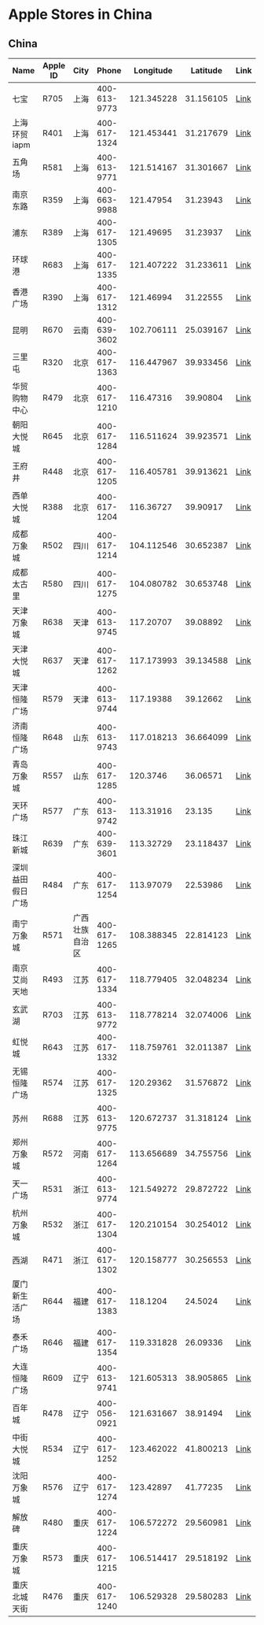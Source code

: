 # Apple Stores in China

## China
| Name | Apple ID | City | Phone | Longitude | Latitude | Link |
| ---- | -------- | ---- | ----- | --------- | -------- | ---- |
| 七宝 | R705 | 上海 | 400-613-9773 | 121.345228 | 31.156105 | [Link](https://www.apple.com.cn/retail/qibao/) |
| 上海环贸 iapm | R401 | 上海 | 400-617-1324 | 121.453441 | 31.217679 | [Link](https://www.apple.com.cn/retail/shanghaiiapm/) |
| 五角场 | R581 | 上海 | 400-613-9771 | 121.514167 | 31.301667 | [Link](https://www.apple.com.cn/retail/wujiaochang/) |
| 南京东路 | R359 | 上海 | 400-663-9988 | 121.47954 | 31.23943 | [Link](https://www.apple.com.cn/retail/nanjingeast/) |
| 浦东 | R389 | 上海 | 400-617-1305 | 121.49695 | 31.23937 | [Link](https://www.apple.com.cn/retail/pudong/) |
| 环球港 | R683 | 上海 | 400-617-1335 | 121.407222 | 31.233611 | [Link](https://www.apple.com.cn/retail/globalharbor/) |
| 香港广场 | R390 | 上海 | 400-617-1312 | 121.46994 | 31.22555 | [Link](https://www.apple.com.cn/retail/hongkongplaza/) |
| 昆明 | R670 | 云南 | 400-639-3602 | 102.706111 | 25.039167 | [Link](https://www.apple.com.cn/retail/kunming/) |
| 三里屯 | R320 | 北京 | 400-617-1363 | 116.447967 | 39.933456 | [Link](https://www.apple.com.cn/retail/sanlitun/) |
| 华贸购物中心 | R479 | 北京 | 400-617-1210 | 116.47316 | 39.90804 | [Link](https://www.apple.com.cn/retail/chinacentralmall/) |
| 朝阳大悦城 | R645 | 北京 | 400-617-1284 | 116.511624 | 39.923571 | [Link](https://www.apple.com.cn/retail/chaoyangjoycity/) |
| 王府井 | R448 | 北京 | 400-617-1205 | 116.405781 | 39.913621 | [Link](https://www.apple.com.cn/retail/wangfujing/) |
| 西单大悦城 | R388 | 北京 | 400-617-1204 | 116.36727 | 39.90917 | [Link](https://www.apple.com.cn/retail/xidanjoycity/) |
| 成都万象城 | R502 | 四川 | 400-617-1214 | 104.112546 | 30.652387 | [Link](https://www.apple.com.cn/retail/mixcchengdu/) |
| 成都太古里 | R580 | 四川 | 400-617-1275 | 104.080782 | 30.653748 | [Link](https://www.apple.com.cn/retail/taikoolichengdu/) |
| 天津万象城 | R638 | 天津 | 400-613-9745 | 117.20707 | 39.08892 | [Link](https://www.apple.com.cn/retail/mixctianjin/) |
| 天津大悦城 | R637 | 天津 | 400-617-1262 | 117.173993 | 39.134588 | [Link](https://www.apple.com.cn/retail/tianjinjoycity/) |
| 天津恒隆广场 | R579 | 天津 | 400-613-9744 | 117.19388 | 39.12662 | [Link](https://www.apple.com.cn/retail/riverside66tianjin/) |
| 济南恒隆广场 | R648 | 山东 | 400-613-9743 | 117.018213 | 36.664099 | [Link](https://www.apple.com.cn/retail/parc66jinan/) |
| 青岛万象城 | R557 | 山东 | 400-617-1285 | 120.3746 | 36.06571 | [Link](https://www.apple.com.cn/retail/mixcqingdao/) |
| 天环广场 | R577 | 广东 | 400-613-9742 | 113.31916 | 23.135 | [Link](https://www.apple.com.cn/retail/parccentral/) |
| 珠江新城 | R639 | 广东 | 400-639-3601 | 113.32729 | 23.118437 | [Link](https://www.apple.com.cn/retail/zhujiangnewtown/) |
| 深圳益田假日广场 | R484 | 广东 | 400-617-1254 | 113.97079 | 22.53986 | [Link](https://www.apple.com.cn/retail/holidayplazashenzhen/) |
| 南宁万象城 | R571 | 广西壮族自治区 | 400-617-1265 | 108.388345 | 22.814123 | [Link](https://www.apple.com.cn/retail/mixcnanning/) |
| 南京艾尚天地 | R493 | 江苏 | 400-617-1334 | 118.779405 | 32.048234 | [Link](https://www.apple.com.cn/retail/nanjingist/) |
| 玄武湖 | R703 | 江苏 | 400-613-9772 | 118.778214 | 32.074006 | [Link](https://www.apple.com.cn/retail/xuanwulake/) |
| 虹悦城 | R643 | 江苏 | 400-617-1332 | 118.759761 | 32.011387 | [Link](https://www.apple.com.cn/retail/wondercity/) |
| 无锡恒隆广场 | R574 | 江苏 | 400-617-1325 | 120.29362 | 31.576872 | [Link](https://www.apple.com.cn/retail/center66wuxi/) |
| 苏州 | R688 | 江苏 | 400-613-9775 | 120.672737 | 31.318124 | [Link](https://www.apple.com.cn/retail/suzhou/) |
| 郑州万象城 | R572 | 河南 | 400-617-1264 | 113.656689 | 34.755756 | [Link](https://www.apple.com.cn/retail/mixczhengzhou/) |
| 天一广场 | R531 | 浙江 | 400-613-9774 | 121.549272 | 29.872722 | [Link](https://www.apple.com.cn/retail/tianyisquare/) |
| 杭州万象城 | R532 | 浙江 | 400-617-1304 | 120.210154 | 30.254012 | [Link](https://www.apple.com.cn/retail/mixchangzhou/) |
| 西湖 | R471 | 浙江 | 400-617-1302 | 120.158777 | 30.256553 | [Link](https://www.apple.com.cn/retail/westlake/) |
| 厦门新生活广场 | R644 | 福建 | 400-617-1383 | 118.1204 | 24.5024 | [Link](https://www.apple.com.cn/retail/xiamenlifestylecenter/) |
| 泰禾广场 | R646 | 福建 | 400-617-1354 | 119.331828 | 26.09336 | [Link](https://www.apple.com.cn/retail/tahoeplaza/) |
| 大连恒隆广场 | R609 | 辽宁 | 400-613-9741 | 121.605313 | 38.905865 | [Link](https://www.apple.com.cn/retail/olympia66dalian/) |
| 百年城 | R478 | 辽宁 | 400-056-0921 | 121.631667 | 38.91494 | [Link](https://www.apple.com.cn/retail/parkland/) |
| 中街大悦城 | R534 | 辽宁 | 400-617-1252 | 123.462022 | 41.800213 | [Link](https://www.apple.com.cn/retail/zhongjiejoycity/) |
| 沈阳万象城 | R576 | 辽宁 | 400-617-1274 | 123.42897 | 41.77235 | [Link](https://www.apple.com.cn/retail/mixcshenyang/) |
| 解放碑 | R480 | 重庆 | 400-617-1224 | 106.572272 | 29.560981 | [Link](https://www.apple.com.cn/retail/jiefangbei/) |
| 重庆万象城 | R573 | 重庆 | 400-617-1215 | 106.514417 | 29.518192 | [Link](https://www.apple.com.cn/retail/mixcchongqing/) |
| 重庆北城天街 | R476 | 重庆 | 400-617-1240 | 106.529328 | 29.580283 | [Link](https://www.apple.com.cn/retail/paradisewalkchongqing/) |
